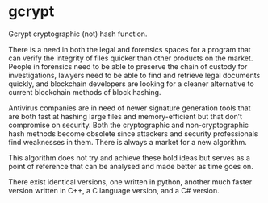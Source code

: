 # gcrypt

Gcrypt cryptographic (not) hash function.

There is a need in both the legal and forensics spaces for a program that can verify the integrity of files quicker than other products on the market. 
People in forensics need to be able to preserve the chain of custody for investigations, 
lawyers need to be able to find and retrieve legal documents quickly, 
and blockchain developers are looking for a cleaner alternative to current blockchain methods of block hashing. 

Antivirus companies are in need of newer signature generation tools that are both fast at hashing large files and memory-efficient but that don’t compromise on security.
Both the cryptographic and non-cryptographic hash methods become obsolete since attackers and security professionals find weaknesses in them. 
There is always a market for a new algorithm. 

This algorithm does not try and achieve these bold ideas but serves as a point of reference that can be analysed and made better as time goes on.


There exist identical versions, one written in python, another much faster version written in C++, a C language version, and a C# version.
